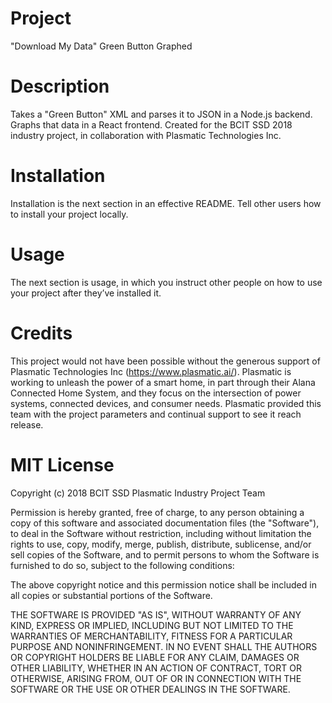 # Project

"Download My Data" Green Button Graphed

# Description

Takes a "Green Button" XML and parses it to JSON in a Node.js backend. Graphs that data in a React frontend.
Created for the BCIT SSD 2018 industry project, in collaboration with Plasmatic Technologies Inc.

# Installation

Installation is the next section in an effective README.
Tell other users how to install your project locally.

# Usage

The next section is usage, in which you instruct other people on how to use your project after they’ve installed it.

# Credits

This project would not have been possible without the generous support of Plasmatic Technologies Inc (https://www.plasmatic.ai/).
Plasmatic is working to unleash the power of a smart home, in part through their Alana Connected Home System, and they focus on the intersection of power systems, connected devices, and consumer needs.
Plasmatic provided this team with the project parameters and continual support to see it reach release.

# MIT License

Copyright (c) 2018 BCIT SSD Plasmatic Industry Project Team

Permission is hereby granted, free of charge, to any person obtaining a copy
of this software and associated documentation files (the "Software"), to deal
in the Software without restriction, including without limitation the rights
to use, copy, modify, merge, publish, distribute, sublicense, and/or sell
copies of the Software, and to permit persons to whom the Software is
furnished to do so, subject to the following conditions:

The above copyright notice and this permission notice shall be included in all
copies or substantial portions of the Software.

THE SOFTWARE IS PROVIDED "AS IS", WITHOUT WARRANTY OF ANY KIND, EXPRESS OR
IMPLIED, INCLUDING BUT NOT LIMITED TO THE WARRANTIES OF MERCHANTABILITY,
FITNESS FOR A PARTICULAR PURPOSE AND NONINFRINGEMENT. IN NO EVENT SHALL THE
AUTHORS OR COPYRIGHT HOLDERS BE LIABLE FOR ANY CLAIM, DAMAGES OR OTHER
LIABILITY, WHETHER IN AN ACTION OF CONTRACT, TORT OR OTHERWISE, ARISING FROM,
OUT OF OR IN CONNECTION WITH THE SOFTWARE OR THE USE OR OTHER DEALINGS IN THE
SOFTWARE.